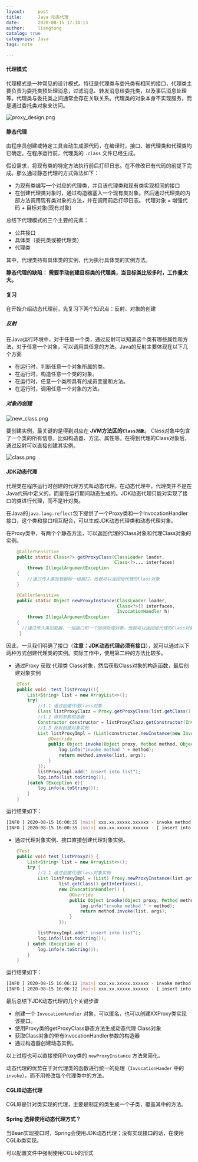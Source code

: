 ```yaml
---
layout:     post
title:      Java 动态代理
date:       2020-08-15 17:14:13
author:     liangtong
catalog: true
categories: Java
tags: note

---
```




#### 代理模式

代理模式是一种常见的设计模式。特征是代理类与委托类有相同的接口，代理类主要负责为委托类预处理消息，过滤消息、转发消息给委托类，以及事后消息处理等。代理类与委托类之间通常会存在关联关系。代理类的对象本身不实现服务，而是通过委托类对象来访问。

![proxy_design.png](/post/java/20200814/proxy_design_pattern.png)


#### 静态代理

由程序员创建或特定工具自动生成源代码，在编译时，接口、被代理类和代理类均已确定。在程序运行前，代理类的 `.class` 文件已经生成。

假设需求，将现有类的特定方法执行前后打印日志。在不修改已有代码的前提下完成。那么通过静态代理的方式做法如下：

+ 为现有类编写一个对应的代理类，并且该代理类和现有类实现相同的接口
+ 在创建代理类对象时，通过构造器塞入一个现有类对象。然后通过代理类的内部方法调用现有类对象的方法，并在调用前后打印日志。 代理对象 = 增强代码 + 目标对象(现有对象)



总结下代理模式的三个主要的元素：

+ 公共接口
+ 具体类（委托类或被代理类）
+ 代理类

其中，代理类持有具体类的实例，代为执行具体类的实例方法。



**静态代理的缺陷： 需要手动创建目标类的代理类，当目标类比较多时，工作量太大。**



#### 复习

在开始介绍动态代理前，先复习下两个知识点：反射、对象的创建

##### 反射

在Java运行环境中，对于任意一个类，通过反射可以知道这个类有哪些属性和方法，对于任意一个对象，可以调用其任意的方法。Java的反射主要体现在以下几个方面

+ 在运行时，判断任意一个对象所属的类。
+ 在运行时，构造任意一个类的对象。
+ 在运行时，任意一个类所具有的成员变量和方法。
+ 在运行时，调用任意一个对象的方法。

##### 对象的创建

![new_class.png](/post/java/20200814/new_class.jpg)

要创建实例，最关键的是得到对应在 **JVM方法区的`Class对象`**。 Class对象中包含了一个类的所有信息，比如构造器、方法、属性等。在得到代理的Class对象后，通过反射可以直接创建其实例。


![class.png](/post/java/20200814/class.jpg)

#### JDK动态代理

代理类在程序运行时创建的代理方式叫动态代理。在动态代理中，代理类并不是在Java代码中定义的，而是在运行期间动态生成的。JDK动态代理只能对实现了接口的类进行代理，而不是针对类。

在Java的`java.lang.reflect`包下提供了一个Proxy类和一个InvocationHandler接口，这个类和接口相互配合，可以生成JDK动态代理类和动态代理对象。

在Proxy类中，有两个个静态方法，可以返回代理的Class对象和代理Class对象的实例。

```Java
    @CallerSensitive
    public static Class<?> getProxyClass(ClassLoader loader,
                                         Class<?>... interfaces)
        throws IllegalArgumentException
    {
        //通过传入类加载器和一组接口，他就可以返回给代理的Class对象
    }

    @CallerSensitive
    public static Object newProxyInstance(ClassLoader loader,
                                          Class<?>[] interfaces,
                                          InvocationHandler h)
        throws IllegalArgumentException
    {
      //通过传入类加载器、一组接口和一个回调处理对象，他就可以返回给代理的Class对象的实例
     }
```

因此，一旦我们明确了接口（**注意：JDK动态代理必须有接口**），就可以通过以下两种方式创建代理类的实例。实际工作中，使用第二种的方法比较多。

+ 通过Proxy 获取 代理类 Class对象，然后获取Class对象的构造函数，最后创建对象实例

```Java
    @Test
    public void  test_listProxy1(){
        List<String> list = new ArrayList<>();
        try{
            //1.1 通过创建代理Class对象
            Class listProxyClazz = Proxy.getProxyClass(list.getClass().getClassLoader(), List.class);
            //1.2 得到参数构造器
            Constructor constructor = listProxyClazz.getConstructor(InvocationHandler.class);
            //1.3 反射创建对象实例
            List listProxyImpl = (List)constructor.newInstance(new InvocationHandler() {
                @Override
                public Object invoke(Object proxy, Method method, Object[] args) throws Throwable {
                    log.info("invoke method " + method);
                    return method.invoke(list, args);
                }
            });
            listProxyImpl.add(" insert into list");
            log.info(list.toString());
        }catch (Exception e){
            log.info(e.toString());
        }
    }
```

运行结果如下：

```bash
[INFO ] 2020-08-15 16:00:35 [main] xxx.xx.xxxxx.xxxxxx - invoke method public abstract boolean java.util.List.add(java.lang.Object)
[INFO ] 2020-08-15 16:00:35 [main] xxx.xx.xxxxx.xxxxxx - [ insert into list]
```

+ 通过代理对象实例、接口直接创建代理对象实例。

```Java
    @Test
    public void test_listProxy2() {
        List<String> list = new ArrayList<>();
        try {
            //2.1 通过创建代理Class对象实例
            List listProxyImpl = (List) Proxy.newProxyInstance(list.getClass().getClassLoader(),
                    list.getClass().getInterfaces(),
                    new InvocationHandler() {
                        @Override
                        public Object invoke(Object proxy, Method method, Object[] args) throws Throwable {
                            log.info("invoke method " + method);
                            return method.invoke(list, args);
                        }
                    });

            listProxyImpl.add(" insert into list");
            log.info(list.toString());
        } catch (Exception e) {
            log.info(e.toString());
        }
    }
```

运行结果如下：

```bash
[INFO ] 2020-08-15 16:06:12 [main] xxx.xx.xxxxx.xxxxxx - invoke method public abstract boolean java.util.List.add(java.lang.Object)
[INFO ] 2020-08-15 16:06:12 [main] xxx.xx.xxxxx.xxxxxx - [ insert into list]
```

最后总结下JDK动态代理的几个关键步骤

+ 创建一个 `InvocationHandler` 对象，可以匿名，也可以创建XXProxy类实现该接口。
+ 使用Proxy类的getProxyClass静态方法生成动态代理 Class对象
+ 获取Class对象的带有InvocationHandler参数的构造器
+ 通过构造器创建动态实例。

以上过程也可以直接使用Proxy类的 `newProxyInstance` 方法来简化。

动态代理的优势在于对代理类的函数进行统一的处理（`InvocationHander` 中的 `invoke`），而不用修改每个代理类中的方法。



#### CGLIB动态代理

CGLIB是针对类实现的代理，主要是制定的类生成一个子类，覆盖其中的方法。

#### Spring 选择使用动态代理方式？

  当Bean实现接口时，Spring会使用JDK动态代理；没有实现接口的话，在使用CGLib类实现。

  可以配置文件中强制使用CGLib的形式





